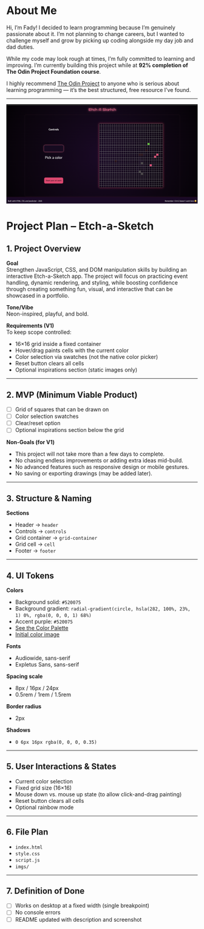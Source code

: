 # About Me

Hi, I’m Fady! I decided to learn programming because I’m genuinely passionate about it. I’m not planning to change careers, but I wanted to challenge myself and grow by picking up coding alongside my day job and dad duties.

While my code may look rough at times, I’m fully committed to learning and improving. I’m currently building this project while at **92% completion of The Odin Project Foundation course**.

I highly recommend [The Odin Project](https://www.theodinproject.com/) to anyone who is serious about learning programming — it’s the best structured, free resource I’ve found.

---

![Screenshot coming soon](./imgs/screenshot.png)

# Project Plan – Etch-a-Sketch

## 1. Project Overview

**Goal**  
Strengthen JavaScript, CSS, and DOM manipulation skills by building an interactive Etch-a-Sketch app. The project will focus on practicing event handling, dynamic rendering, and styling, while boosting confidence through creating something fun, visual, and interactive that can be showcased in a portfolio.

**Tone/Vibe**  
Neon-inspired, playful, and bold.

**Requirements (V1)**  
To keep scope controlled:

- 16×16 grid inside a fixed container
- Hover/drag paints cells with the current color
- Color selection via swatches (not the native color picker)
- Reset button clears all cells
- Optional inspirations section (static images only)

---

## 2. MVP (Minimum Viable Product)

- [ ] Grid of squares that can be drawn on
- [ ] Color selection swatches
- [ ] Clear/reset option
- [ ] Optional inspirations section below the grid

**Non-Goals (for V1)**

- This project will not take more than a few days to complete.
- No chasing endless improvements or adding extra ideas mid-build.
- No advanced features such as responsive design or mobile gestures.
- No saving or exporting drawings (may be added later).

---

## 3. Structure & Naming

**Sections**

- Header → `header`
- Controls → `controls`
- Grid container → `grid-container`
- Grid cell → `cell`
- Footer → `footer`

---

## 4. UI Tokens

**Colors**

- Background solid: `#520075`
- Background gradient: `radial-gradient(circle, hsla(282, 100%, 23%, 1) 0%, rgba(0, 0, 0, 1) 68%)`
- Accent purple: `#520075`
- [See the Color Palette](COLOR.md)
- [Initial color image](./imgs/color-picker.png)

**Fonts**

- Audiowide, sans-serif
- Expletus Sans, sans-serif

**Spacing scale**

- 8px / 16px / 24px
- 0.5rem / 1rem / 1.5rem

**Border radius**

- 2px

**Shadows**

- `0 6px 16px rgba(0, 0, 0, 0.35)`

---

## 5. User Interactions & States

- Current color selection
- Fixed grid size (16×16)
- Mouse down vs. mouse up state (to allow click-and-drag painting)
- Reset button clears all cells
- Optional rainbow mode

---

## 6. File Plan

- `index.html`
- `style.css`
- `script.js`
- `imgs/`

---

## 7. Definition of Done

- [ ] Works on desktop at a fixed width (single breakpoint)
- [ ] No console errors
- [ ] README updated with description and screenshot
